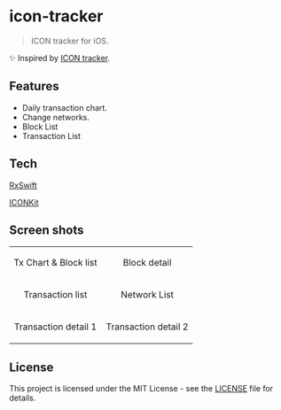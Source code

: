 # icon-tracker

> ICON tracker for iOS.

✨ Inspired by [ICON tracker](https://tracker.icon.foundation/).

## Features

- Daily transaction chart.
- Change networks.
- Block List
- Transaction List

## Tech

[RxSwift](https://github.com/ReactiveX/RxSwift)

[ICONKit](https://github.com/icon-project/ICONKit)

## Screen shots

<table width="100%" border="0">
  <tr>    
  <td>
    <img src="https://user-images.githubusercontent.com/29784606/59344739-a3198b00-8d49-11e9-85e1-19a43df9bb85.png" alt="" align="left" />
    <p align="center">Tx Chart &amp; Block list</p>
    </td>
  <td>
    <img src="https://user-images.githubusercontent.com/29784606/59495450-3c6fab00-8eca-11e9-9655-9b57180f6bee.png" alt="" align="center" />
    <p align="center">Block detail</p>
    </td>
  </tr>
  <tr>
   <td>
    <img src="https://user-images.githubusercontent.com/29784606/59337196-09e37800-8d3b-11e9-8867-f80d999ad72f.png" alt="" align="right"/>
    <p align="center">Transaction list</p>
   </td>
   <td>
    <img src="https://user-images.githubusercontent.com/29784606/59496528-91142580-8ecc-11e9-8150-d9c7e8d4d6e1.png" alt="" align="right"/>
    <p align="center">Network List</p>
   </td>
  </tr>
  <tr>
   <td>
    <img src="https://user-images.githubusercontent.com/29784606/59496339-2b279e00-8ecc-11e9-8450-1f52d24f4947.png" alt="" align="left" />
    <p align="center">Transaction detail 1 </p>
   </td>
   <td>
    <img src="https://user-images.githubusercontent.com/29784606/59496458-6e820c80-8ecc-11e9-9742-28dccacdb6f7.png" alt="" align="left" />
    <p align="center">Transaction detail 2 </p>
   </td>
  </tr>
</table>

## License

This project is licensed under the MIT License - see the [LICENSE](LICENSE) file for details.